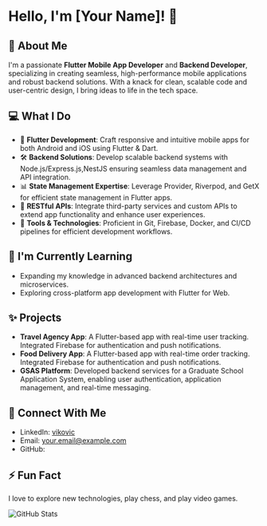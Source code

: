 # Hello, I'm [Your Name]! 👋

## 🚀 About Me
I'm a passionate **Flutter Mobile App Developer** and **Backend Developer**, specializing in creating seamless, high-performance mobile applications and robust backend solutions. With a knack for clean, scalable code and user-centric design, I bring ideas to life in the tech space.

## 💻 What I Do

- 🌟 **Flutter Development**: Craft responsive and intuitive mobile apps for both Android and iOS using Flutter & Dart.
- 🛠️ **Backend Solutions**: Develop scalable backend systems with Node.js/Express.js,NestJS ensuring seamless data management and API integration.
- 📊 **State Management Expertise**: Leverage Provider, Riverpod, and GetX for efficient state management in Flutter apps.
- 🔄 **RESTful APIs**: Integrate third-party services and custom APIs to extend app functionality and enhance user experiences.
- 🔧 **Tools & Technologies**: Proficient in Git, Firebase, Docker, and CI/CD pipelines for efficient development workflows.

## 🌱 I'm Currently Learning
- Expanding my knowledge in advanced backend architectures and microservices.
- Exploring cross-platform app development with Flutter for Web.

## ✨ Projects
- **Travel Agency App**: A Flutter-based app with real-time user tracking. Integrated Firebase for authentication and push notifications.
- **Food Delivery App**: A Flutter-based app with real-time order tracking. Integrated Firebase for authentication and push notifications.
- **GSAS Platform**: Developed backend services for a Graduate School Application System, enabling user authentication, application management, and real-time messaging.

## 🤝 Connect With Me
- LinkedIn: [vikovic](https://www.linkedin.com/in/victor-akobundu?lipi=urn%3Ali%3Apage%3Ad_flagship3_profile_view_base_contact_details%3BrzZvPsRGS7qLS%2BpRPmSOZg%3D%3D)
- Email: your.email@example.com
- GitHub: [](https://github.com/vikovic18)

## ⚡ Fun Fact
I love to explore new technologies, play chess, and play video games.

![GitHub Stats](https://github-readme-stats.vercel.app/api?username=yourGitHubUsername&show_icons=true&theme=radical)


